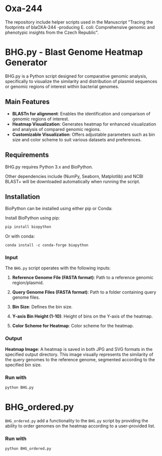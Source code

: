 # Oxa-244
The repository include helper scripts used in the Manuscript "Tracing the footprints of blaOXA-244 -producing E. coli: Comprehensive genomic and phenotypic insights from the Czech Republic".

# BHG.py - Blast Genome Heatmap Generator

BHG.py is a Python script designed for comparative genomic analysis, specifically to visualize the similarity and distribution of plasmid sequences or genomic regions of interest within bacterial genomes.

## Main Features
- **BLASTn for alignment**: Enables the identification and comparison of genomic regions of interest.
- **Heatmap Visualization**: Generates heatmap for enhanced visualization and analysis of compared genomic regions.
- **Customizable Visualization**: Offers adjustable parameters such as bin size and color scheme to suit various datasets and preferences.

## Requirements
BHG.py requires Python 3.x and BioPython.

Other dependencies include (NumPy, Seaborn, Matplotlib) and NCBI BLAST+ will be downloaded automatically when running the script. 

## Installation
BioPython can be installed using either pip or Conda:

Install BioPython using pip:
```bash
pip install biopython
```

Or with conda:
```
conda install -c conda-forge biopython
```
### Input

The `BHG.py` script operates with the following inputs:

1. **Reference Genome File (FASTA format)**: Path to a reference genomic region/plasmid.

2. **Query Genome Files (FASTA format)**: Path to a folder containing query genome files.

3. **Bin Size**: Defines the bin size.

4. **Y-axis Bin Height (1-10)**: Height of bins on the Y-axis of the heatmap.

5. **Color Scheme for Heatmap**: Color scheme for the heatmap.

### Output

**Heatmap Image**: A heatmap is saved in both JPG and SVG formats in the specified output directory. This image visually represents the similarity of the query genomes to the reference genome, segmented according to the specified bin size.


### Run with

```bash
python BHG.py
```

# BHG_ordered.py

`BHG_ordered.py` add a functionality to the `BHG.py` script by providing the ability to order genomes on the heatmap according to a user-provided list.

### Run with

```bash
python BHG_ordered.py
```
